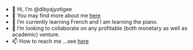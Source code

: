 - 👋 Hi, I’m @dibyajyotigee
- 👀 You may find more about me <a href="https://dibyajyotigee.github.io/index.html">here</a>
- 🌱 I’m currently learning French and I am learning the piano.
- 💞️ I’m looking to collaborate on any profitable (both monetary as well as academic) venture.
- 📫 How to reach me ...see <a href="https://dibyajyotigee.github.io/index.html">here</a>

<!---
dibyajyotigee/dibyajyotigee is a ✨ special ✨ repository because its `README.md` (this file) appears on your GitHub profile.
You can click the Preview link to take a look at your changes.
--->
